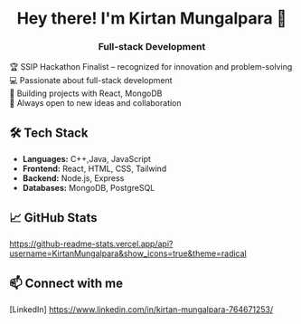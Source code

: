 <h1 align="center">Hey there! I'm Kirtan Mungalpara 👋</h1>
<h3 align="center">Full-stack Development</h3>


🏆 SSIP Hackathon Finalist – recognized for innovation and problem-solving
💻 Passionate about full-stack development  
🚀 Building projects with  React, MongoDB    
🌱 Always open to new ideas and collaboration


## 🛠️ Tech Stack
- **Languages:** C++,Java, JavaScript
- **Frontend:** React, HTML, CSS, Tailwind
- **Backend:** Node.js, Express
- **Databases:** MongoDB, PostgreSQL

## 📈 GitHub Stats

https://github-readme-stats.vercel.app/api?username=KirtanMungalpara&show_icons=true&theme=radical

## 📫 Connect with me

[LinkedIn] https://www.linkedin.com/in/kirtan-mungalpara-764671253/

